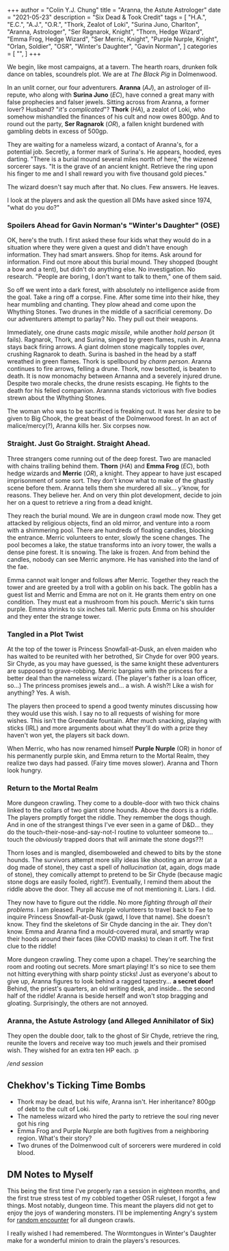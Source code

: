 +++
author = "Colin Y.J. Chung"
title = "Aranna, the Astute Astrologer"
date = "2021-05-23"
description = "Six Dead & Took Credit"
tags = [
    "H.A.",
    "E.C.",
    "A.J.",
    "O.R.",
    "Thork, Zealot of Loki",
    "Surina Juno, Charlton",
    "Aranna, Astrologer",
    "Ser Ragnarok, Knight",
    "Thorn, Hedge Wizard",
    "Emma Frog, Hedge Wizard",
    "Ser Merric, Knight",
    "Purple Nurple, Knight",
    "Orlan, Soldier",
    "OSR",
    "Winter's Daughter",
    "Gavin Norman",
]
categories = [
    "",
]
+++

We begin, like most campaigns, at a tavern. The hearth roars, drunken folk dance on tables, scoundrels plot. We are at _The Black Pig_ in Dolmenwood. 

In an unlit corner, our four adventurers. **Aranna** (_AJ_), an astrologer of ill-repute, who along with **Surina Juno** (_EC_), have conned a great many with false prophecies and falser jewels. Sitting across from Aranna, a former lover? Husband? "_it's complicated_"? **Thork** (_HA_), a zealot of Loki, who somehow mishandled the finances of his cult and now owes 800gp. And to round out the party, **Ser Ragnarok** (_OR_), a fallen knight burdened with gambling debts in excess of 500gp.

They are waiting for a nameless wizard, a contact of Aranna's, for a potential job. Secretly, a former mark of Surina's. He appears, hooded, eyes darting. "There is a burial mound several miles north of here," the wizened sorcerer says. "It is the grave of an ancient knight. Retrieve the ring upon his finger to me and I shall reward you with five thousand gold pieces."

The wizard doesn't say much after that. No clues. Few answers. He leaves.

I look at the players and ask the question all DMs have asked since 1974, "what do you do?"

### Spoilers Ahead for Gavin Norman's "Winter's Daughter" (OSE)

OK, here's the truth. I first asked these four kids what they would do in a situation where they were given a quest and didn't have enough information. They had smart answers. Shop for items. Ask around for information. Find out more about this burial mound. They shopped (bought a bow and a tent), but didn't do anything else. No investigation. No research. "People are boring, I don't want to talk to them," one of them said.

So off we went into a dark forest, with absolutely no intelligence aside from the goal. Take a ring off a corpse. Fine. After some time into their hike, they hear mumbling and chanting. They plow ahead and come upon the Whything Stones. Two drunes in the middle of a sacrificial ceremony. Do our adventurers attempt to parlay? No. They pull out their weapons.

Immediately, one drune casts _magic missile_, while another _hold person_ (it fails). Ragnarok, Thork, and Surina, singed by green flames, rush in. Aranna stays back firing arrows. A giant dolmen stone magically topples over, crushing Ragnarok to death. Surina is bashed in the head by a staff wreathed in green flames. Thork is spellbound by _charm person_. Aranna continues to fire arrows, felling a drune. Thork, now besotted, is beaten to death. It is now monomachy between Arnanna and a severely injured drune. Despite two morale checks, the drune resists escaping. He fights to the death for his felled companion. Arannna stands victorious with five bodies strewn about the Whything Stones. 

The woman who was to be sacrificed is freaking out. It was her _desire_ to be given to Big Chook, the great beast of the Dolmenwood forest. In an act of malice/mercy(?), Aranna kills her. Six corpses now.

### Straight. Just Go Straight. Straight Ahead.

Three strangers come running out of the deep forest. Two are manacled with chains trailing behind them. **Thorn** (_HA_) and **Emma Frog** (_EC_), both hedge wizards and **Merric** (_OR_), a knight. They appear to have just escaped imprisonment of some sort. They don't know what to make of the ghastly scene before them. Aranna tells them she murdered all six... y'know, for reasons. They believe her. And on very thin plot development, decide to join her on a quest to retrieve a ring from a dead knight.

They reach the burial mound. We are in dungeon crawl mode now. They get attacked by religious objects, find an old mirror, and venture into a room with a shimmering pool. There are hundreds of floating candles, blocking the entrance. Merric volunteers to enter, slowly the scene changes. The pool becomes a lake, the statue transforms into an ivory tower, the walls a dense pine forest. It is snowing. The lake is frozen. And from behind the candles, nobody can see Merric anymore. He has vanished into the land of the fae.

Emma cannot wait longer and follows after Merric. Together they reach the tower and are greeted by a troll with a goblin on his back. The goblin has a guest list and Merric and Emma are not on it. He grants them entry on one condition. They must eat a mushroom from his pouch. Merric's skin turns purple. Emma shrinks to six inches tall. Merric puts Emma on his shoulder and they enter the strange tower.

### Tangled in a Plot Twist

At the top of the tower is Princess Snowfall-at-Dusk, an elven maiden who has waited to be reunited with her betrothed, Sir Chyde for over 900 years. Sir Chyde, as you may have guessed, is the same knight these adventurers are supposed to grave-robbing. Merric bargains with the princess for a better deal than the nameless wizard. (The player's father is a loan officer, so...) The princess promises jewels and... a wish. A wish?! Like a wish for anything? Yes. A wish.

The players then proceed to spend a good twenty minutes discussing how they would use this wish. I say no to all requests of wishing for more wishes. This isn't the Greendale fountain. After much snacking, playing with sticks (IRL) and more arguments about what they'll do with a prize they haven't won yet, the players sit back down.

When Merric, who has now renamed himself **Purple Nurple** (OR) in honor of his permanently purple skin, and Emma return to the Mortal Realm, they realize two days had passed. (Fairy time moves slower). Aranna and Thorn look hungry.

### Return to the Mortal Realm

More dungeon crawling. They come to a double-door with two thick chains linked to the collars of two giant stone hounds. Above the doors is a riddle. The players promptly forget the riddle. They remember the dogs though. And in one of the strangest things I've ever seen in a game of D&D... they do the touch-their-nose-and-say-not-I routine to volunteer someone to... touch the _obviously_ trapped doors that will animate the stone dogs??!

Thorn loses and is mangled, disemboweled and chewed to bits by the stone hounds. The survivors attempt more silly ideas like shooting an arrow (at a dog made of stone), they cast a spell of _hallucination_ (at, again, dogs made of stone), they comically attempt to pretend to be Sir Chyde (because magic stone dogs are easily fooled, right?). Eventually, I remind them about the riddle above the door. They all accuse me of not mentioning it. Liars. I did.

They now have to figure out the riddle. No more _fighting through all their problems_. I am pleased. Purple Nurple volunteers to travel back to Fae to inquire Princess Snowfall-at-Dusk (gawd, I love that name). She doesn't know. They find the skeletons of Sir Chyde dancing in the air. They don't know. Emma and Aranna find a mould-covered mural, and smartly wrap their hoods around their faces (like COVID masks) to clean it off. The first clue to the riddle!

More dungeon crawling. They come upon a chapel. They're searching the room and rooting out secrets. More smart playing! It's so nice to see them not hitting everything with sharp pointy sticks! Just as everyone's about to give up, Aranna figures to look behind a ragged tapestry... **a secret door!** Behind, the priest's quarters, an old writing desk, and inside... the second half of the riddle! Aranna is beside herself and won't stop bragging and gloating. Surprisingly, the others are not annoyed.

### Aranna, the Astute Astrology (and Alleged Annihilator of Six)

They open the double door, talk to the ghost of Sir Chyde, retrieve the ring, reunite the lovers and receive way too much jewels and their promised wish. They wished for an extra ten HP each. :p

_/end session_

## Chekhov's Ticking Time Bombs

* Thork may be dead, but his wife, Aranna isn't. Her inheritance? 800gp of debt to the cult of Loki.
* The nameless wizard who hired the party to retrieve the soul ring never got his ring
* Emma Frog and Purple Nurple are both fugitives from a neighboring region. What's their story?
* Two drunes of the Dolmenwood cult of sorcerers were murdered in cold blood.

## DM Notes to Myself

This being the first time I've properly ran a session in eighteen months, and the first true stress test of my cobbled together OSR ruleset, I forgot a few things. Most notably, dungeon time. This meant the players did not get to enjoy the joys of wandering monsters. I'll be implementing Angry's system for [random encounter](https://theangrygm.com/redesigning-random-encounters-1/) for all dungeon crawls.

I really wished I had remembered. The Wormtongues in Winter's Daughter make for a wonderful minion to drain the players's resources.
